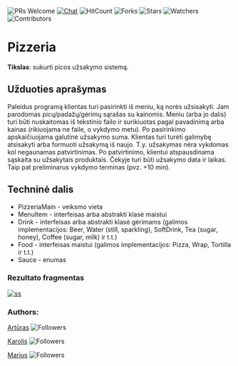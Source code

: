 ![PRs Welcome](https://img.shields.io/badge/PRs-welcome-brightgreen.svg)
[![Chat](https://img.shields.io/discord/620935790867906561?label=chat)](https://discordapp.com/channels/620935790867906561)
![HitCount](http://hits.dwyl.io/keizah7/java-pizzeria.svg)
![Forks](https://img.shields.io/github/forks/keizah7/java-pizzeria?style=social)
![Stars](https://img.shields.io/github/stars/keizah7/java-pizzeria?style=social)
![Watchers](https://img.shields.io/github/watchers/keizah7/java-pizzeria?style=social)
![Contributors](https://img.shields.io/github/contributors/keizah7/java-pizzeria)

# Pizzeria

**Tikslas**: sukurti picos užsakymo sistemą.

Užduoties aprašymas
-------------------
Paleidus programą klientas turi pasirinkti iš meniu, ką norės užsisakyti.
Jam parodomas picų/padažų/gėrimų sąrašas su kainomis.
Meniu (arba jo dalis) turi būti nuskaitomas iš tekstinio failo ir surikiuotas pagal pavadinimą arba kainas (rikiuojama ne faile, o vykdymo metu).
Po pasirinkimo apskaičiuojama galutinė užsakymo suma.
Klientas turi turėti galimybę atsisakyti arba formuoti užsakymą iš naujo.
T.y. užsakymas nėra vykdomas kol negaunamas patvirtinimas.
Po patvirtinimo, klientui atspausdinama sąskaita su užsakytais produktais.
Čekyje turi būti užsakymo data ir laikas. Taip pat preliminarus vykdymo terminas (pvz. +10 min).

Techninė dalis
--------------
- PizzeriaMain - veiksmo vieta
- MenuItem - interfeisas arba abstrakti klasė maistui
- Drink - interfeisas arba abstrakti klasė gėrimams (galimos implementacijos: Beer, Water (still, sparkling), SoftDrink, Tea (sugar, honey), Coffee (sugar, milk) ir t.t.)
- Food - interfeisas maistui (galimos implementacijos: Pizza, Wrap, Tortilla ir t.t.)
- Sauce - enumas

### Rezultato fragmentas
[![ss](https://i.ibb.co/9bk4Thx/meniu.jpg)](https://i.ibb.co/9bk4Thx/meniu.jpg)

### Authors:
[Artūras](https://github.com/keizah7) ![Followers](https://img.shields.io/github/followers/keizah7?style=social)

[Karolis](https://github.com/Puls1ve) ![Followers](https://img.shields.io/github/followers/Puls1ve?style=social) 

[Marius](https://github.com/mariusbrazionis) ![Followers](https://img.shields.io/github/followers/mariusbrazionis?style=social) 
